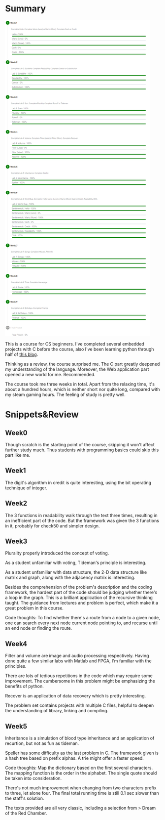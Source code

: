# Summary

![p1](./images/p1.png)

This is a course for CS beginners. I've completed several embedded projects with C before the course, also I've been learning python through half of [this blog](https://www.liaoxuefeng.com/wiki/1016959663602400).

Thinking as a review, the course surprised me. The C part greatly deepened my understanding of the language. Moreover, the Web application part opened a new world for me. Recommended.

The course took me three weeks in total. Apart from the relaxing time, it's about a hundred hours, which is neither short nor quite long, compared with my steam gaming hours. The feeling of study is pretty well.


# Snippets&Review

## Week0

Though scratch is the starting point of the course, skipping it won't affect further study much. Thus students with programming basics could skip this part like me.


## Week1

The digit's algorithm in credit is quite interesting, using the bit operating technique of integer.


## Week2

The 3 functions in readability walk through the text three times, resulting in an inefficient part of the code. But the framework was given the 3 functions in it, probably for check50 and simpler design.


## Week3

Plurality properly introduced the concept of voting.

As a student unfamiliar with voting, Tideman's principle is interesting.

As a student unfamiliar with data structure, the 2-D data structure like matrix and graph, along with the adjacency matrix is interesting.

Besides the comprehension of the problem's description and the coding framework, the hardest part of the code should be judging whether there's a loop in the graph. This is a brilliant application of the recursive thinking taught. The guidance from lectures and problem is perfect, which make it a great problem in this course.

Code thoughts: To find whether there's a route from a node to a given node, one can search every next node current node pointing to, and recurse until an end node or finding the route.


## Week4

Filter and volume are image and audio processing respectively. Having done quite a few similar labs with Matlab and FPGA, I'm familiar with the principles.

There are lots of tedious repetitions in the code which may require some improvement. The cumbersome in this problem might be emphasizing the benefits of python.

Recover is an application of data recovery which is pretty interesting.

The problem set contains projects with multiple C files, helpful to deepen the understanding of library, linking and compiling.


## Week5

Inheritance is a simulation of blood type inheritance and an application of recurtion, but not as fun as tideman.

Speller has some difficulty as the last problem in C. The framework given is a hash tree based on prefix alphas. A trie might offer a faster speed.

Code thoughts: Map the dictionary based on the first several characters. The mapping function is the order in the alphabet. The single quote should be taken into consideration.

There's not much improvement when changing from two characters prefix to three, let alone four. The final total running time is still 0.1 sec slower than the staff's solution.

The texts provided are all very classic, including a selection from > Dream of the Red Chamber.